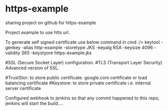 # https-example
sharing project on github for https-example

Project example to use htts url.

To generate self signed certificate use below command in cmd
:/> keytool -genkey -alias http-example -storetype JKS -keyalg RSA -keysize 4096 -validity 365 -keystyore https-example.jks

#SSL (Secure Socket Layer) configuration.
#TLS (Transport Layer Security) Advanced version of SSL.

#TrustStor: to store public certificate. google.com certificate or load balancing certificate
#Keystore: to store private certificate i.e. internal server certificate

Configured webhook to jenkins so that any commit happened to this repo, jenkins will start the build....
